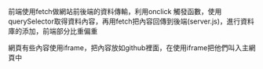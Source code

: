 前端使用fetch做網站前後端的資料傳輸，利用onclick 觸發函數，使用querySelector取得資料內容，再用fetch把內容回傳到後端(server.js)，進行資料庫的添加，前端部分比重偏重



網頁有些內容使用iframe，把內容放如github裡面，在使用iframe把他們叫入主網頁中





